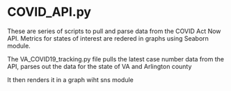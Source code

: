 # COVID_API.py
These are series of scripts to pull and parse data from the COVID Act Now API.  Metrics for states of interest are redered in graphs using Seaborn module.

The VA_COVID19_tracking.py file pulls the latest case number data from the API, parses out the data for the state of VA and Arlington county

It then renders it in a graph wiht sns module

